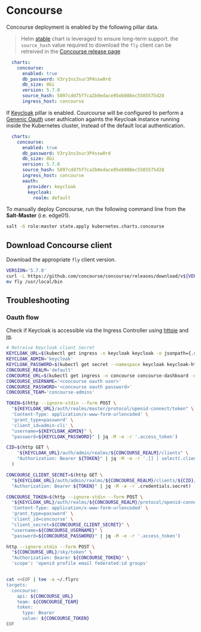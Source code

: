 # Concourse

Concourse deployment is enabled by the following pillar data.

> Helm [stable](https://github.com/helm/charts/tree/master/stable/concourse) chart is leveraged to ensure long-term support.
> the `source_hash` value required to download the `fly` client can be retreived in the [Concourse release page](https://github.com/concourse/concourse/releases)

```yaml
  charts:
    concourse:
      enabled: true
      db_password: V3ry1ns3sur3P4ssw0rd
      db_size: 8Gi
      version: 5.7.0
      source_hash: 5897cdd75f7ca2b0edace95eb088ec5585575d28
      ingress_host: concourse
```

If [Keycloak](./keycloak.md) pillar is enabled. Courcourse will be configured to perform a [Genenic Oauth](https://concourse-ci.org/generic-oauth.html) user authication againts the Keycloak instance running inside the Kubernetes cluster, instead of the default local authentication.

```yaml
  charts:
    concourse:
      enabled: true
      db_password: V3ry1ns3sur3P4ssw0rd
      db_size: 8Gi
      version: 5.7.0
      source_hash: 5897cdd75f7ca2b0edace95eb088ec5585575d28
      ingress_host: concourse
      oauth:
        provider: keycloak
        keycloak:
          realm: default
```

To manually deploy Concourse, run the following command line from the **Salt-Master** (i.e. edge01).

```bash
salt -G role:master state.apply kubernetes.charts.concourse
```

## Download Concourse client

Download the appropriate `fly` client version.

```bash
VERSION='5.7.0'
curl -L https://github.com/concourse/concourse/releases/download/v${VERSION}/fly-${VERSION}-linux-amd64.tgz | tar xvzf - && \
mv fly /usr/local/bin
```

## Troubleshooting

### Oauth flow

Check if Keycloak is accessible via the Ingress Controller using [httpie](https://httpie.org) and [jq](https://stedolan.github.io/jq/).

```bash
# Retreive Keycloak client Secret
KEYCLOAK_URL=$(kubectl get ingress -n keycloak keycloak -o jsonpath={.spec.rules[0].host})
KEYCLOAK_ADMIN='keycloak'
KEYCLOAK_PASSWORD=$(kubectl get secret --namespace keycloak keycloak-http -o jsonpath="{.data.password}" | base64 --decode; echo)
CONCOURSE_REALM='default'
CONCOURSE_URL=$(kubectl get ingress -n concourse concourse-dashboard -o jsonpath={.spec.rules[0].host})
CONCOURSE_USERNAME='<concourse oauth user>'
CONCOURSE_PASSWORD='<concourse oauth password>'
CONCOURSE_TEAM='concourse-admins'

TOKEN=$(http --ignore-stdin --form POST \
  "${KEYCLOAK_URL}/auth/realms/master/protocol/openid-connect/token" \
  'Content-Type: application/x-www-form-urlencoded' \
  'grant_type=password' \
  'client_id=admin-cli' \
  "username=${KEYCLOAK_ADMIN}" \
  "password=${KEYCLOAK_PASSWORD}" | jq -M -e -r '.access_token')

CID=$(http GET \
    "${KEYCLOAK_URL}/auth/admin/realms/${CONCOURSE_REALM}/clients" \
    "Authorization: Bearer ${TOKEN}" | jq -M -e -r '.[] | select(.clientId=="concourse") | .id'
  )

CONCOURSE_CLIENT_SECRET=$(http GET \
  "${KEYCLOAK_URL}/auth/admin/realms/${CONCOURSE_REALM}/clients/${CID}/installation/providers/keycloak-oidc-keycloak-json" \
  "Authorization: Bearer ${TOKEN}" | jq -M -e -r .credentials.secret)

CONCOURSE_TOKEN=$(http --ignore-stdin --form POST \
  "${KEYCLOAK_URL}/auth/realms/${CONCOURSE_REALM}/protocol/openid-connect/token" \
  'Content-Type: application/x-www-form-urlencoded' \
  'grant_type=password' \
  'client_id=concourse' \
  "client_secret=${CONCOURSE_CLIENT_SECRET}" \
  "username=${CONCOURSE_USERNAME}" \
  "password=${CONCOURSE_PASSWORD}" | jq -M -e -r '.access_token')

http --ignore-stdin --form POST \
  "${CONCOURSE_URL}/sky/token" \
  "Authorization: Bearer ${CONCOURSE_TOKEN}" \
  'scope': 'openid profile email federated:id groups'


cat <<EOF | tee -a ~/.flyrc
targets:
  concourse:
    api: ${CONCOURSE_URL}
    team: ${CONCOURSE_TEAM}
    token:
      type: Bearer
      value: ${CONCOURSE_TOKEN}
EOF
```
